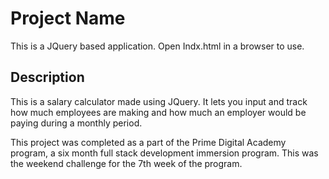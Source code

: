 # Project Name

This is a JQuery based application.  Open Indx.html in a browser to use.

## Description

This is a salary calculator made using JQuery.  It lets you input and track how much employees are making and how much an employer would be paying during a monthly period.

This project was completed as a part of the Prime Digital Academy program, a six month full stack development immersion program.  This was the weekend challenge for the 7th week of the program.